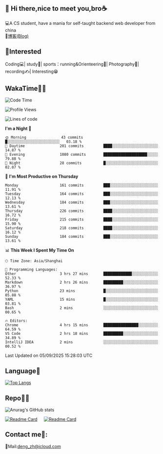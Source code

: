👋 Hi there,nice to meet you,bro☕
---
💻A CS student, have a mania for self-taught backend web developer from china   
📌[博客(Blog)](https://github.com/HealUP/MyBlog)

 <!-- waka-box start -->
 <!-- waka-box end -->
 
🧲**Interested**
--
Coding💻| study📖| sports：running&Orienteering🏃‍| Photography📸| recording✍️| Interesting😁

WakaTime👨‍💻
---
<!--START_SECTION:waka-->
![Code Time](http://img.shields.io/badge/Code%20Time-3%2C541%20hrs%2038%20mins-blue)

![Profile Views](http://img.shields.io/badge/Profile%20Views-0-blue)

![Lines of code](https://img.shields.io/badge/From%20Hello%20World%20I%27ve%20Written-205.1%20thousand%20lines%20of%20code-blue)

**I'm a Night 🦉** 

```text
🌞 Morning                43 commits          █░░░░░░░░░░░░░░░░░░░░░░░░   03.18 % 
🌆 Daytime                201 commits         ████░░░░░░░░░░░░░░░░░░░░░   14.87 % 
🌃 Evening                1080 commits        ████████████████████░░░░░   79.88 % 
🌙 Night                  28 commits          █░░░░░░░░░░░░░░░░░░░░░░░░   02.07 % 
```
📅 **I'm Most Productive on Thursday** 

```text
Monday                   161 commits         ███░░░░░░░░░░░░░░░░░░░░░░   11.91 % 
Tuesday                  164 commits         ███░░░░░░░░░░░░░░░░░░░░░░   12.13 % 
Wednesday                184 commits         ███░░░░░░░░░░░░░░░░░░░░░░   13.61 % 
Thursday                 226 commits         ████░░░░░░░░░░░░░░░░░░░░░   16.72 % 
Friday                   215 commits         ████░░░░░░░░░░░░░░░░░░░░░   15.90 % 
Saturday                 218 commits         ████░░░░░░░░░░░░░░░░░░░░░   16.12 % 
Sunday                   184 commits         ███░░░░░░░░░░░░░░░░░░░░░░   13.61 % 
```


📊 **This Week I Spent My Time On** 

```text
🕑︎ Time Zone: Asia/Shanghai

💬 Programming Languages: 
Other                    3 hrs 27 mins       █████████████░░░░░░░░░░░░   52.33 % 
Markdown                 2 hrs 26 mins       █████████░░░░░░░░░░░░░░░░   36.97 % 
Python                   23 mins             █░░░░░░░░░░░░░░░░░░░░░░░░   05.88 % 
YAML                     15 mins             █░░░░░░░░░░░░░░░░░░░░░░░░   03.81 % 
Bash                     2 mins              ░░░░░░░░░░░░░░░░░░░░░░░░░   00.65 % 

🔥 Editors: 
Chrome                   4 hrs 15 mins       ████████████████░░░░░░░░░   64.59 % 
VS Code                  2 hrs 18 mins       █████████░░░░░░░░░░░░░░░░   34.89 % 
IntelliJ IDEA            2 mins              ░░░░░░░░░░░░░░░░░░░░░░░░░   00.52 % 
```


 Last Updated on 05/09/2025 15:28:03 UTC
<!--END_SECTION:waka-->

Language🚀
---
[![Top Langs](https://github-readme-stats.vercel.app/api/top-langs/?username=HealUP&layout=compact&hide_border=true)](https://github.com/HealUP)

Repo🧑‍💻
---
![Anurag's GitHub stats](https://github-readme-stats.vercel.app/api?username=HealUP&count_private=true&show_icons=true&theme=gruvbox&hide_border=true) 

[![Readme Card](https://github-readme-stats.vercel.app/api/pin/?username=HealUP&repo=InternetEy&theme=transparent)](https://github.com/HealUP/InternetEy) &emsp;
[![Readme Card](https://github-readme-stats.vercel.app/api/pin/?username=HealUP&repo=CampusExperience&theme=transparent)](https://github.com/HealUP/CampusExperience)


Contact me📱:
---
📮Mail:deng_zh@icloud.com  
